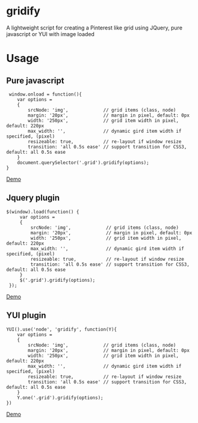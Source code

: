gridify
=======
A lightweight script for creating a Pinterest like grid using JQuery, pure javascript or YUI with image loaded


# Usage

## Pure javascript

     window.onload = function(){
        var options =
        {
            srcNode: 'img',             // grid items (class, node)
            margin: '20px',             // margin in pixel, default: 0px
            width: '250px',             // grid item width in pixel, default: 220px
            max_width: '',              // dynamic gird item width if specified, (pixel)
            resizeable: true,           // re-layout if window resize
            transition: 'all 0.5s ease' // support transition for CSS3, default: all 0.5s ease
        }
        document.querySelector('.grid').gridify(options);
    }

[Demo](http://cssdeck.com/labs/60n6c2ur)

## Jquery plugin

    $(window).load(function() {
         var options =
         {
             srcNode: 'img',             // grid items (class, node)
             margin: '20px',             // margin in pixel, default: 0px
             width: '250px',             // grid item width in pixel, default: 220px
             max_width: '',              // dynamic gird item width if specified, (pixel)
             resizeable: true,           // re-layout if window resize
             transition: 'all 0.5s ease' // support transition for CSS3, default: all 0.5s ease
         }
         $('.grid').gridify(options);
     });

[Demo](http://cssdeck.com/labs/wiu0xg4b)

## YUI plugin

    YUI().use('node', 'gridify', function(Y){
        var options =
        {
            srcNode: 'img',             // grid items (class, node)
            margin: '20px',             // margin in pixel, default: 0px
            width: '250px',             // grid item width in pixel, default: 220px
            max_width: '',              // dynamic gird item width if specified, (pixel)
            resizeable: true,           // re-layout if window resize
            transition: 'all 0.5s ease' // support transition for CSS3, default: all 0.5s ease
        }
        Y.one('.grid').gridify(options);
    })

[Demo](http://cssdeck.com/labs/q2ylxqns)

